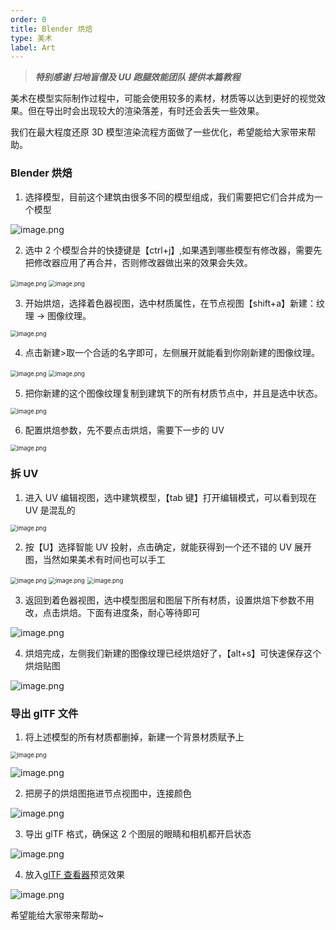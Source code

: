 ```yaml
---
order: 0
title: Blender 烘焙
type: 美术
label: Art
---
```


> **_特别感谢 扫地盲僧及 UU 跑腿效能团队 提供本篇教程_**

美术在模型实际制作过程中，可能会使用较多的素材，材质等以达到更好的视觉效果。但在导出时会出现较大的渲染落差，有时还会丢失一些效果。

我们在最大程度还原 3D 模型渲染流程方面做了一些优化，希望能给大家带来帮助。

### Blender 烘焙

1. 选择模型，目前这个建筑由很多不同的模型组成，我们需要把它们合并成为一个模型

![image.png](https://gw.alipayobjects.com/zos/OasisHub/062ab80a-f13e-4bde-b916-61ed65150540/1635163063741-2a68da6a-bb53-47ef-8404-7f52c127c802.png)

2. 选中 2 个模型合并的快捷键是【ctrl+j】,如果遇到哪些模型有修改器，需要先把修改器应用了再合并，否则修改器做出来的效果会失效。

<img src="https://gw.alipayobjects.com/zos/OasisHub/ba1e9e63-4bf9-431d-95e3-d508e79aad63/1635163542878-3653c3a0-e4f5-4a6c-b7b7-d7184c98a819.png" alt="image.png" style="zoom:67%;" />

<img src="https://gw.alipayobjects.com/zos/OasisHub/2178d932-f0f2-438a-9f8c-527d1f6f05fa/1635163601788-28030c1a-37cd-4713-ba7a-af822bc3933a.png" alt="image.png" style="zoom: 67%;" />

3. 开始烘焙，选择着色器视图，选中材质属性，在节点视图【shift+a】新建：纹理 -> 图像纹理。

<img src="https://gw.alipayobjects.com/zos/OasisHub/e2ba5925-225c-48fa-b9e7-250e6f4e64a0/1635164198831-1237a411-8897-4ad0-b992-33c8b2b4000c.png" alt="image.png" style="zoom: 67%;" />

4. 点击新建>取一个合适的名字即可，左侧展开就能看到你刚新建的图像纹理。

<img src="https://gw.alipayobjects.com/zos/OasisHub/cd9518f4-a6cd-48f3-8b04-7e7dfd20e661/1635164520500-013dc671-1db1-44f2-94a2-7213e0c5c343.png" alt="image.png" style="zoom:67%;" />

<img src="https://gw.alipayobjects.com/zos/OasisHub/3864b696-e0f0-4511-a230-1ca067205f67/1635164571943-ab22c291-6e52-49f2-87d3-cacc1ba6d468.png" alt="image.png" style="zoom:67%;" />

5. 把你新建的这个图像纹理复制到建筑下的所有材质节点中，并且是选中状态。

<img src="https://gw.alipayobjects.com/zos/OasisHub/f92bd96d-4afd-42b5-b575-672461acb064/1635164645095-27735887-b48b-48ee-8877-c01efda281f2.png" alt="image.png" style="zoom:67%;" />

6. 配置烘焙参数，先不要点击烘焙，需要下一步的 UV

<img src="https://gw.alipayobjects.com/zos/OasisHub/38b7d00e-1363-420d-bbc0-a06b1cbbb5f1/1635164890110-0f3449bd-7109-4d22-b083-dc725797b93e.png" alt="image.png" style="zoom:67%;" />

### 拆 UV

1. 进入 UV 编辑视图，选中建筑模型，【tab 键】打开编辑模式，可以看到现在 UV 是混乱的

<img src="https://gw.alipayobjects.com/zos/OasisHub/f98df575-2c59-4288-a567-0ecbc66c1548/1635164950027-7a66b660-7b1d-4e83-a499-b37ac64bb6a9.png" alt="image.png" style="zoom:67%;" />

2. 按【U】选择智能 UV 投射，点击确定，就能获得到一个还不错的 UV 展开图，当然如果美术有时间也可以手工

<img src="https://gw.alipayobjects.com/zos/OasisHub/e4d99da8-5173-4fea-81e1-11ad9f4bc0b8/1635165016801-c5692726-84ab-4362-a588-c21ed49740e0.png" alt="image.png" style="zoom:67%;" />

<img src="https://gw.alipayobjects.com/zos/OasisHub/087c6da9-a38d-4cba-b321-58253235f6f3/1635165024292-fcb7096c-99b7-4ad7-ad22-8600c254294b.png" alt="image.png" style="zoom:67%;" />

<img src="https://gw.alipayobjects.com/zos/OasisHub/f0bb451b-5055-483d-8c33-d4d4c7862a17/1635165041095-d025d34d-b94a-4dae-9748-f8204b69e6fb.png" alt="image.png" style="zoom:67%;" />

3. 返回到着色器视图，选中模型图层和图层下所有材质，设置烘焙下参数不用改，点击烘焙。下面有进度条，耐心等待即可

![image.png](https://gw.alipayobjects.com/zos/OasisHub/e8c439b1-4dc4-419e-abe4-ad7fb7a3b8e5/1635165107820-c9733262-2672-4d1a-ac01-0452ed71c440.png)

4. 烘焙完成，左侧我们新建的图像纹理已经烘焙好了，【alt+s】可快速保存这个烘焙贴图

![image.png](https://gw.alipayobjects.com/zos/OasisHub/96becab7-74e3-4b2b-94e8-0c74bc5929d5/1635165192308-88c6f55f-faa6-4aa2-91c5-2b7114dbc3e8.png)

### 导出 glTF 文件

1. 将上述模型的所有材质都删掉，新建一个背景材质赋予上

<img src="https://gw.alipayobjects.com/zos/OasisHub/3a5bac46-4ccd-4f1a-97d1-5dbb6998d4f5/1635165741680-26d4d4e5-737b-4bc7-9816-afcd532f9501.png" alt="image.png" style="zoom:67%;" />

![image.png](https://gw.alipayobjects.com/zos/OasisHub/a2d19c0a-79b9-4d51-b306-83a86d4388e4/1635165697839-5f88f82f-a66b-453d-970d-3398818ca8d8.png)

2. 把房子的烘焙图拖进节点视图中，连接颜色

![image.png](https://gw.alipayobjects.com/zos/OasisHub/ad28062c-09f0-4586-8ca0-a927f94e57d0/1635165825176-cb680c0b-9126-47f8-8ee2-920df3831a89.png)

3. 导出 glTF 格式，确保这 2 个图层的眼睛和相机都开启状态

![image.png](https://gw.alipayobjects.com/zos/OasisHub/1590d92c-54ba-4efa-b6ca-6c2c3e8b95de/1635165880957-933cc281-8848-436f-a2af-186d818202d1.png)

4. 放入[glTF 查看器](https://galacean.antgroup.com/engine/gltf-viewer)预览效果

![image.png](https://gw.alipayobjects.com/zos/OasisHub/81cfd9e4-474a-45dc-8133-de27a9c08dd6/1635166016557-59978f7f-6c91-4f13-99b3-9907e5c8cd44.png)

希望能给大家带来帮助~
